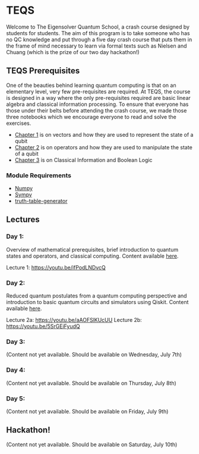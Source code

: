 # TEQS

Welcome to The Eigensolver Quantum School, a crash course designed by students for students. The aim of this program is to take someone who has no QC knowledge and put through a five day crash course that puts them in the frame of mind necessary to learn via formal texts such as Nielsen and Chuang (which is the prize of our two day hackathon!) 

## TEQS Prerequisites
One of the beauties behind learning quantum computing is that on an elementary level, very few pre-requisites are required. At TEQS, the course is designed in a way where the only pre-requisites required are basic linear algebra and classical information processing. To ensure that everyone has those under their belts before attending the crash course, we made those three notebooks which we encourage everyone to read and solve the exercises. 

 - [Chapter 1](https://github.com/The-Eigensolvers/TEQS/blob/main/Pre-requisites/Chapter%201%20-%20Math%20Tools%20I%20(Vectors%2C%20Complex%20Numbers%20and%20Dirac%20Notation).ipynb) is on vectors and how they are used to represent the state of a qubit
 - [Chapter 2](https://github.com/The-Eigensolvers/TEQS/blob/main/Pre-requisites/Chapter%202%20-%20Math%20Tools%20II%20(Linear%20Operators).ipynb) is on operators and how they are used to manipulate the state of a qubit
 - [Chapter 3](https://github.com/The-Eigensolvers/TEQS/blob/main/Pre-requisites/Chapter%203%20-%20Classical%20Computation%20and%20Logic.ipynb) is on Classical Information and Boolean Logic
 
 ### Module Requirements
 
 - [Numpy](https://numpy.org)
 - [Sympy](https://www.sympy.org/en/index.html)
 - [truth-table-generator](https://pypi.org/project/truth-table-generator/)

## Lectures
### Day 1:

Overview of mathematical prerequisites, brief introduction to quantum states and operators, and classical computing. Content available [here](https://github.com/The-Eigensolvers/TEQS/tree/main/Day%201).

Lecture 1: https://youtu.be/ifPodLNDvcQ

### Day 2:

Reduced quantum postulates from a quantum computing perspective and introduction to basic quantum circuits and simulators using Qiskit. Content available [here](https://github.com/The-Eigensolvers/TEQS/tree/main/Day%202).

Lecture 2a: https://youtu.be/aAOFSlKUcUU
Lecture 2b: https://youtu.be/5SrGEiFyudQ

### Day 3:

(Content not yet available. Should be available on Wednesday, July 7th)

### Day 4:

(Content not yet available. Should be available on Thursday, July 8th)

### Day 5:

(Content not yet available. Should be available on Friday, July 9th)

## Hackathon!

(Content not yet available. Should be available on Saturday, July 10th)

